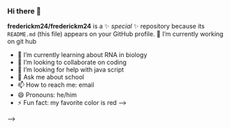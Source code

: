 ### Hi there 👋

<!-- 🔭 I’m currently working on git hub
- 🌱 I’m currently learning about RNA in biology
- 👯 I’m looking to collaborate on coding
- 🤔 I’m looking for help with java script
- 💬 Ask me about school
- 📫 How to reach me: email
- 😄 Pronouns: he/him
- ⚡ Fun fact: my favorite color is red
-->

**frederickm24/frederickm24** is a ✨ _special_ ✨ repository because its `README.md` (this file) appears on your GitHub profile.
 🔭 I’m currently working on git hub
- 🌱 I’m currently learning about RNA in biology
- 👯 I’m looking to collaborate on coding
- 🤔 I’m looking for help with java script
- 💬 Ask me about school
- 📫 How to reach me: email
- 😄 Pronouns: he/him
- ⚡ Fun fact: my favorite color is red
-->

-->
